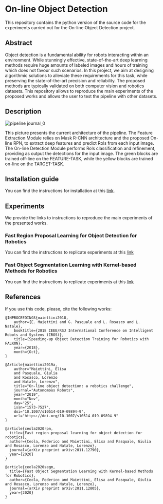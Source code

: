 

# On-line Object Detection

This repository contains the python version of the source code for the experiments carried out for the On-line Object Detection project.

## Abstract
Object detection is a fundamental ability for robots interacting within an environment. While stunningly effective, state-of-the-art deep learning methods require huge amounts of labeled images and hours of training which does not favour such scenarios. In this project, we aim at designing algorithmic solutions to alleviate these requirements for this task, while preserving the state-of-the-art precision and reliability.
The proposed methods are typically validated on both computer vision and robotics datasets. This repository allows to reproduce the main experiments of the proposed works and allows the user to test the pipeline with other datasets.

## Description
![pipeline journal_0](https://user-images.githubusercontent.com/32268209/114162717-a8d25e80-9929-11eb-8d24-d9c24774097e.png)

This picture presents the current architecture of the pipeline. The Feature Extraction Module relies on Mask R-CNN architecture and the proposed On-line RPN, to extract deep features and predict RoIs from each input image. The On-line Detection Module performs RoIs classification and refinement, providing as output the detections for the input image. The green blocks are trained off-line on the FEATURE-TASK, while the yellow blocks are trained on-line on the TARGET-TASK.

## Installation guide
You can find the instructions for installation at this [link](https://github.com/robotology/online-detection/blob/master/INSTALLATION_GUIDE.md).

## Experiments
We provide the links to instructions to reproduce the main experiments of the presented works.

### Fast Region Proposal Learning for Object Detection for Robotics
You can find the instructions to replicate experiments at this [link](https://github.com/robotology/online-detection/blob/master/ONLINE_RPN_EXP.md)

### Fast Object Segmentation Learning with Kernel-based Methods for Robotics
You can find the instructions to replicate experiments at this [link](https://github.com/robotology/online-detection/blob/master/ONLINE_SEGMENTATION_EXP.md)

## References
If you use this code, please, cite the following works:

```
@INPROCEEDINGS{maiettini2018,
	author={E. Maiettini and G. Pasquale and L. Rosasco and L. Natale},
	booktitle={2018 IEEE/RSJ International Conference on Intelligent Robots and Systems (IROS)},
	title={Speeding-up Object Detection Training for Robotics with FALKON},
	year={2018},
	month={Oct},
}
```
```
@Article{maiettini2019a,
	author="Maiettini, Elisa
	and Pasquale, Giulia
	and Rosasco, Lorenzo
	and Natale, Lorenzo",
	title="On-line object detection: a robotics challenge",
	journal="Autonomous Robots",
	year="2019",
	month="Nov",
	day="25",
	issn="1573-7527",
	doi="10.1007/s10514-019-09894-9",
	url="https://doi.org/10.1007/s10514-019-09894-9"
}
```
```
@article{ceola2020rpn,
  title={Fast region proposal learning for object detection for robotics},
  author={Ceola, Federico and Maiettini, Elisa and Pasquale, Giulia and Rosasco, Lorenzo and Natale, Lorenzo},
  journal={arXiv preprint arXiv:2011.12790},
  year={2020}
}
```
```
@article{ceola2020segm,
  title={Fast Object Segmentation Learning with Kernel-based Methods for Robotics},
  author={Ceola, Federico and Maiettini, Elisa and Pasquale, Giulia and Rosasco, Lorenzo and Natale, Lorenzo},
  journal={arXiv preprint arXiv:2011.12805},
  year={2020}
}
```
